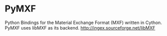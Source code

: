PyMXF
=====

Python Bindings for the Material Exchange Format (MXF) written in Cython.
PyMXF uses libMXF as its backend. http://ingex.sourceforge.net/libMXF
